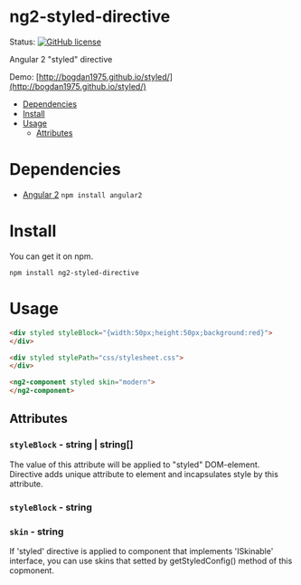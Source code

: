 # ng2-styled-directive


Status:
[![GitHub license](https://img.shields.io/github/license/mashape/apistatus.svg?style=flat-square)]()


Angular 2 "styled" directive

Demo: [http://bogdan1975.github.io/styled/](http://bogdan1975.github.io/styled/)

* [Dependencies](#dependencies)
* [Install](#install)
* [Usage](#usage)
    - [Attributes](#attributes)

# Dependencies

- [Angular 2](https://github.com/angular/angular)   `npm install angular2`
   

# Install 

You can get it on npm.

```shell
npm install ng2-styled-directive
```


# Usage

```html
<div styled styleBlock="{width:50px;height:50px;background:red}">
</div>
```
```html
<div styled stylePath="css/stylesheet.css">
</div>
```
```html
<ng2-component styled skin="modern">
</ng2-component>
```


## Attributes

### `styleBlock` - string | string[]

The value of this attribute will be applied to "styled" DOM-element.
Directive adds unique attribute to element and incapsulates style by this attribute.

### `styleBlock` - string
 
### `skin` - string

If 'styled' directive is applied to component that implements 'ISkinable' interface, you can use skins that setted by getStyledConfig() method of this copmonent.  